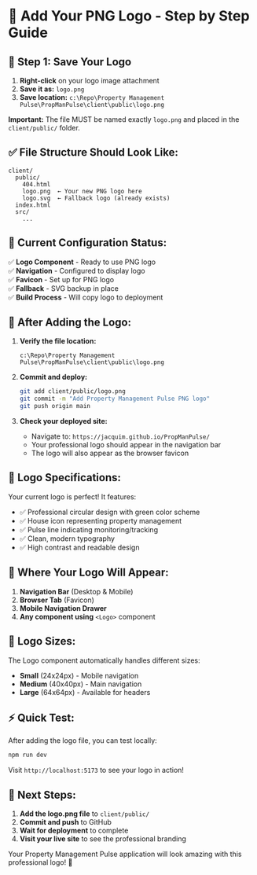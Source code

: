 # 🎨 Add Your PNG Logo - Step by Step Guide

## 📁 **Step 1: Save Your Logo**

1. **Right-click** on your logo image attachment
2. **Save it as:** `logo.png`  
3. **Save location:** `c:\Repo\Property Management Pulse\PropManPulse\client\public\logo.png`

**Important:** The file MUST be named exactly `logo.png` and placed in the `client/public/` folder.

## ✅ **File Structure Should Look Like:**
```
client/
  public/
    404.html
    logo.png  ← Your new PNG logo here
    logo.svg  ← Fallback logo (already exists)
  index.html
  src/
    ...
```

## 🔧 **Current Configuration Status:**

✅ **Logo Component** - Ready to use PNG logo  
✅ **Navigation** - Configured to display logo  
✅ **Favicon** - Set up for PNG logo  
✅ **Fallback** - SVG backup in place  
✅ **Build Process** - Will copy logo to deployment  

## 🚀 **After Adding the Logo:**

1. **Verify the file location:**
   ```
   c:\Repo\Property Management Pulse\PropManPulse\client\public\logo.png
   ```

2. **Commit and deploy:**
   ```bash
   git add client/public/logo.png
   git commit -m "Add Property Management Pulse PNG logo"
   git push origin main
   ```

3. **Check your deployed site:**
   - Navigate to: `https://jacquim.github.io/PropManPulse/`
   - Your professional logo should appear in the navigation bar
   - The logo will also appear as the browser favicon

## 🎯 **Logo Specifications:**

Your current logo is perfect! It features:
- ✅ Professional circular design with green color scheme
- ✅ House icon representing property management  
- ✅ Pulse line indicating monitoring/tracking
- ✅ Clean, modern typography
- ✅ High contrast and readable design

## 📱 **Where Your Logo Will Appear:**

1. **Navigation Bar** (Desktop & Mobile)
2. **Browser Tab** (Favicon)  
3. **Mobile Navigation Drawer**
4. **Any component using** `<Logo>` component

## 🔄 **Logo Sizes:**

The Logo component automatically handles different sizes:
- **Small** (24x24px) - Mobile navigation
- **Medium** (40x40px) - Main navigation  
- **Large** (64x64px) - Available for headers

## ⚡ **Quick Test:**

After adding the logo file, you can test locally:
```bash
npm run dev
```
Visit `http://localhost:5173` to see your logo in action!

## 🎉 **Next Steps:**

1. **Add the logo.png file** to `client/public/`
2. **Commit and push** to GitHub
3. **Wait for deployment** to complete
4. **Visit your live site** to see the professional branding

Your Property Management Pulse application will look amazing with this professional logo! 🚀
